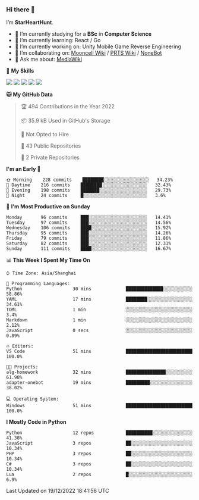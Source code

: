### Hi there 👋

I’m **StarHeartHunt**.

- 🏫 I’m currently studying for a **BSc** in **Computer Science**
- 🌱 I’m currently learning: React / Go
- 🔭 I’m currently working on: Unity Mobile Game Reverse Engineering
- 👯 I’m collaborating on: [Mooncell Wiki](https://fgo.wiki/) / [PRTS Wiki](http://prts.wiki/) / [NoneBot](https://github.com/nonebot)
- 💬 Ask me about: [MediaWiki](https://www.mediawiki.org)

🌟 **My Skills**

![](https://img.shields.io/badge/-Python-3e74a2?style=flat-square&logo=Python&logoColor=fff)
![](https://img.shields.io/badge/-Vue-4fc08d?style=flat-square&logo=vue.js&logoColor=fff)
![](https://img.shields.io/badge/-Node.js-339933?style=flat-square&logo=node.js&logoColor=fff)
![](https://img.shields.io/badge/-Linux-000000?style=flat-square&logo=Linux&logoColor=fff)
![](https://img.shields.io/badge/-Dotnet-512bd4?style=flat-square&logo=.net&logoColor=fff)

<!--START_SECTION:waka-->
**🐱 My GitHub Data** 

> 🏆 494 Contributions in the Year 2022
 > 
> 📦 35.9 kB Used in GitHub's Storage 
 > 
> 🚫 Not Opted to Hire
 > 
> 📜 43 Public Repositories 
 > 
> 🔑 2 Private Repositories  
 > 
**I'm an Early 🐤** 

```text
🌞 Morning    228 commits    ████████░░░░░░░░░░░░░░░░░   34.23% 
🌆 Daytime    216 commits    ████████░░░░░░░░░░░░░░░░░   32.43% 
🌃 Evening    198 commits    ███████░░░░░░░░░░░░░░░░░░   29.73% 
🌙 Night      24 commits     █░░░░░░░░░░░░░░░░░░░░░░░░   3.6%

```
📅 **I'm Most Productive on Sunday** 

```text
Monday       96 commits     ███░░░░░░░░░░░░░░░░░░░░░░   14.41% 
Tuesday      97 commits     ███░░░░░░░░░░░░░░░░░░░░░░   14.56% 
Wednesday    106 commits    ████░░░░░░░░░░░░░░░░░░░░░   15.92% 
Thursday     95 commits     ███░░░░░░░░░░░░░░░░░░░░░░   14.26% 
Friday       79 commits     ███░░░░░░░░░░░░░░░░░░░░░░   11.86% 
Saturday     82 commits     ███░░░░░░░░░░░░░░░░░░░░░░   12.31% 
Sunday       111 commits    ████░░░░░░░░░░░░░░░░░░░░░   16.67%

```


📊 **This Week I Spent My Time On** 

```text
⌚︎ Time Zone: Asia/Shanghai

💬 Programming Languages: 
Python                   30 mins             ██████████████░░░░░░░░░░░   58.86% 
YAML                     17 mins             ████████░░░░░░░░░░░░░░░░░   34.61% 
TOML                     1 min               ░░░░░░░░░░░░░░░░░░░░░░░░░   3.4% 
Markdown                 1 min               ░░░░░░░░░░░░░░░░░░░░░░░░░   2.12% 
JavaScript               0 secs              ░░░░░░░░░░░░░░░░░░░░░░░░░   0.89%

🔥 Editors: 
VS Code                  51 mins             █████████████████████████   100.0%

🐱‍💻 Projects: 
alg-homework             32 mins             ███████████████░░░░░░░░░░   61.98% 
adapter-onebot           19 mins             █████████░░░░░░░░░░░░░░░░   38.02%

💻 Operating System: 
Windows                  51 mins             █████████████████████████   100.0%

```

**I Mostly Code in Python** 

```text
Python                   12 repos            ██████████░░░░░░░░░░░░░░░   41.38% 
JavaScript               3 repos             ██░░░░░░░░░░░░░░░░░░░░░░░   10.34% 
PHP                      3 repos             ██░░░░░░░░░░░░░░░░░░░░░░░   10.34% 
C#                       3 repos             ██░░░░░░░░░░░░░░░░░░░░░░░   10.34% 
Lua                      2 repos             █░░░░░░░░░░░░░░░░░░░░░░░░   6.9%

```



 Last Updated on 19/12/2022 18:41:56 UTC
<!--END_SECTION:waka-->
